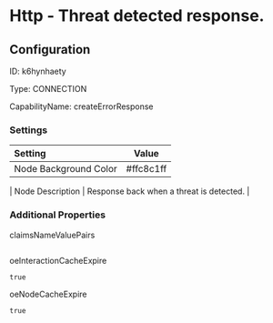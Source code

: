 # Http - Threat detected response.
## Configuration
ID:  k6hynhaety

Type: CONNECTION 

CapabilityName: createErrorResponse

### Settings
| Setting | Value  |
| :------------------------ | ---------------------------------------- |
| Node Background Color | #ffc8c1ff | 

| Node Description | Response back when a threat is detected. | 





### Additional Properties
claimsNameValuePairs
```
```


oeInteractionCacheExpire
```bool 
true
```


oeNodeCacheExpire
```bool 
true
```




